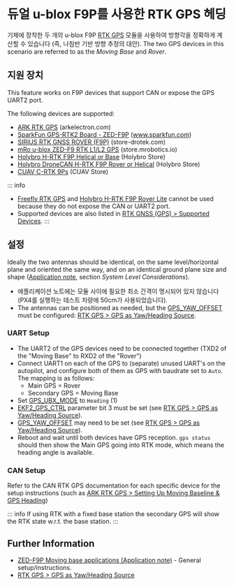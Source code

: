 # 듀얼 u-blox F9P를 사용한 RTK GPS 헤딩

기체에 장착한 두 개의 u-blox F9P [RTK GPS](../gps_compass/rtk_gps.md) 모듈을 사용하여 방향각을 정확하게 계산할 수 있습니다 (즉, 나침반 기반 방향 추정의 대안). The two GPS devices in this scenario are referred to as the _Moving Base_ and _Rover_.

## 지원 장치

This feature works on F9P devices that support CAN or expose the GPS UART2 port.

The following devices are supported:

- [ARK RTK GPS](https://arkelectron.com/product/ark-rtk-gps/) (arkelectron.com)
- [SparkFun GPS-RTK2 Board - ZED-F9P](https://www.sparkfun.com/products/15136) (www.sparkfun.com)
- [SIRIUS RTK GNSS ROVER (F9P)](https://store-drotek.com/911-sirius-rtk-gnss-rover-f9p.html) (store-drotek.com)
- [mRo u-blox ZED-F9 RTK L1/L2 GPS](https://store.mrobotics.io/product-p/m10020d.htm) (store.mrobotics.io)
- [Holybro H-RTK F9P Helical or Base](https://holybro.com/products/h-rtk-f9p-gnss-series) (Holybro Store)
- [Holybro DroneCAN H-RTK F9P Rover or Helical](https://holybro.com/collections/dronecan-h-rtk) (Holybro Store)
- [CUAV C-RTK 9Ps](https://store.cuav.net/shop/c-rtk-9ps/) (CUAV Store)

::: info

- [Freefly RTK GPS](../gps_compass/rtk_gps_freefly.md) and [Holybro H-RTK F9P Rover Lite](../gps_compass/rtk_gps_holybro_h-rtk-f9p.md) cannot be used because they do not expose the CAN or UART2 port.
- Supported devices are also listed in [RTK GNSS (GPS) > Supported Devices](../gps_compass/rtk_gps.md#supported-devices).
:::

## 설정

Ideally the two antennas should be identical, on the same level/horizontal plane and oriented the same way, and on an identical ground plane size and shape ([Application note](https://content.u-blox.com/sites/default/files/documents/ZED-F9P-MovingBase_AppNote_UBX-19009093.pdf), section _System Level Considerations_).

- 애플리케이션 노트에는 모듈 사이에 필요한 최소 간격이 명시되어 있지 않습니다 (PX4를 실행하는 테스트 차량에 50cm가 사용되었습니다).
- The antennas can be positioned as needed, but the [GPS_YAW_OFFSET](../advanced_config/parameter_reference.md#GPS_YAW_OFFSET) must be configured: [RTK GPS > GPS as Yaw/Heading Source](../gps_compass/rtk_gps.md#configuring-gps-as-yaw-heading-source).

### UART Setup

- The UART2 of the GPS devices need to be connected together (TXD2 of the "Moving Base" to RXD2 of the "Rover")
- Connect UART1 on each of the GPS to (separate) unused UART's on the autopilot, and configure both of them as GPS with baudrate set to `Auto`. The mapping is as follows:
  - Main GPS = Rover
  - Secondary GPS = Moving Base
- Set [GPS_UBX_MODE](../advanced_config/parameter_reference.md#GPS_UBX_MODE) to `Heading` (1)
- [EKF2_GPS_CTRL](../advanced_config/parameter_reference.md#EKF2_GPS_CTRL) parameter bit 3 must be set (see [RTK GPS > GPS as Yaw/Heading Source](../gps_compass/rtk_gps.md#configuring-gps-as-yaw-heading-source)).
- [GPS_YAW_OFFSET](../advanced_config/parameter_reference.md#GPS_YAW_OFFSET) may need to be set (see [RTK GPS > GPS as Yaw/Heading Source](../gps_compass/rtk_gps.md#configuring-gps-as-yaw-heading-source)).
- Reboot and wait until both devices have GPS reception. `gps status` should then show the Main GPS going into RTK mode, which means the heading angle is available.

### CAN Setup

Refer to the CAN RTK GPS documentation for each specific device for the setup instructions (such as [ARK RTK GPS > Setting Up Moving Baseline & GPS Heading](../dronecan/ark_rtk_gps.md#setting-up-moving-baseline-gps-heading))

::: info
If using RTK with a fixed base station the secondary GPS will show the RTK state w.r.t. the base station.
:::

## Further Information

- [ZED-F9P Moving base applications (Application note)](https://content.u-blox.com/sites/default/files/documents/ZED-F9P-MovingBase_AppNote_UBX-19009093.pdf) - General setup/instructions.
- [RTK GPS > GPS as Yaw/Heading Source](../gps_compass/rtk_gps.md#configuring-gps-as-yaw-heading-source)

